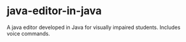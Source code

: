 java-editor-in-java
===================

A java editor developed in Java for visually impaired students. Includes voice commands.

